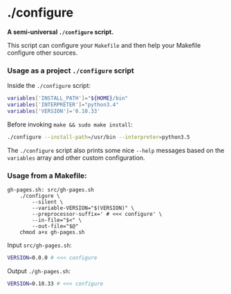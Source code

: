 # ./configure

**A semi-universal `./configure` script.**

This script can configure your `Makefile`
and then help your Makefile configure other sources.

### Usage as a project `./configure` script

Inside the `./configure` script:

```bash
variables['INSTALL_PATH']="${HOME}/bin"
variables['INTERPRETER']="python3.4"
variables['VERSION']='0.10.33'
```

Before invoking `make && sudo make install`:

```bash
./configure --install-path=/usr/bin --interpreter=python3.5
```

The `./configure` script also prints some nice `--help` messages
based on the `variables` array and other custom configuration.

### Usage from a Makefile:

```make
gh-pages.sh: src/gh-pages.sh
    ./configure \
        --silent \
        --variable-VERSION="$(VERSION)" \
        --preprocessor-suffix=' # <<< configure' \
        --in-file="$<" \
        --out-file="$@"
    chmod a+x gh-pages.sh
```

Input `src/gh-pages.sh`:

```bash
VERSION=0.0.0 # <<< configure
```

Output `./gh-pages.sh`:

```bash
VERSION=0.10.33 # <<< configure
```

